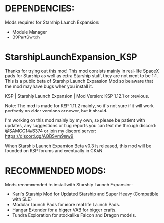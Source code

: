 # DEPENDENCIES:
Mods required for Starship Launch Expansion:
- Module Manager
- B9PartSwitch

# StarshipLaunchExpansion_KSP
Thanks for trying out this mod! This mod consists mainly in real-life SpaceX pads for Starship as well as extra Starship stuff, they are not ment to be 1:1. 
This is a public beta of Starship Launch Expansion Mod so be aware that the mod may have bugs when you install it.

KSP | Starship Launch Expansion | Mod Version: KSP 1.12.1 or previous. 


Note: The mod is made for KSP 1.11.2 mainly, so it's not sure if it will work perfectly on older versions or newer, but it should.

I'm working on this mod mainly by my own, so please be patient with updates, any suggestions or bug reports you can text me through discord: @SAMCG14#6374 or join my discord server: https://discord.gg/AQBSvm9mw9

When Starship Launch Expansion Beta v0.3 is released, this mod will be founded on KSP forums and eventually in CKAN.

# RECOMMENDED MODS:
Mods recommended to install with Starship Launch Expansion:
- Kari's Starship Mod for Updated Starship and Super Heavy (Compatible with SLE)
- Modular Launch Pads for more real life Launch Pads.
- Hangar Extender for a bigger VAB for bigger crafts.
- Tundra Exploration for stockalike Falcon and Dragon models.
